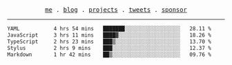 <p align="center">
  <samp>
    <a href="https://everfu.org">me</a> .
    <a href="https://everfu.org/blog">blog</a> .
    <a href="https://everfu.org/github">projects</a> .
    <a href="https://twitter.com/everfu8">tweets</a> .
    <a href="https://everfu.org/sponsor">sponsor</a>
  </samp>
</p>

---

<!--START_SECTION:waka-->

```txt
YAML           4 hrs 54 mins   ███████░░░░░░░░░░░░░░░░░░   28.11 %
JavaScript     3 hrs 11 mins   ████▓░░░░░░░░░░░░░░░░░░░░   18.26 %
TypeScript     2 hrs 23 mins   ███▒░░░░░░░░░░░░░░░░░░░░░   13.70 %
Stylus         2 hrs 9 mins    ███░░░░░░░░░░░░░░░░░░░░░░   12.37 %
Markdown       1 hr 42 mins    ██▒░░░░░░░░░░░░░░░░░░░░░░   09.76 %
```

<!--END_SECTION:waka-->
